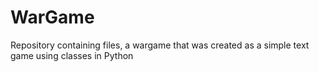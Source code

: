 # WarGame
Repository containing files, a wargame that was created as a simple text game using classes in Python
